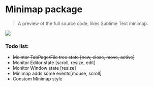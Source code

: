 # Minimap package
> A preview of the full source code, likes Sublime Text minimap.

![](https://github.com/fundon/atom-minimap/blob/8f21dad215c444289c4cfea507d14641300f2d9e/resources/minimap-dark.png?raw=true)

### Todo list:

* ~~Mointor TabPage/File tree state [new, close, move, active]~~
* Monitor Editor state [scroll, resize, edit]
* Monitor Window state [resize]
* Minimap adds some events[mouse, scroll]
* Constom Minimap style
